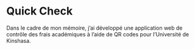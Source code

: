 # Quick Check

Dans le cadre de mon mémoire, j’ai développé une application web de contrôle des frais académiques à l’aide de QR codes pour l’Université de Kinshasa.
